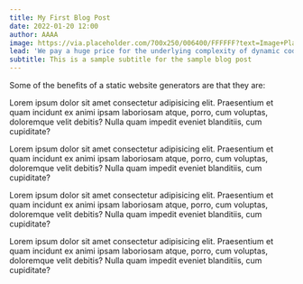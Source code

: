 ```yaml
---
title: My First Blog Post
date: 2022-01-20 12:00
author: AAAA
image: https://via.placeholder.com/700x250/006400/FFFFFF?text=Image+Placeholder
lead: 'We pay a huge price for the underlying complexity of dynamic code running on a server for every request - a price we could avoid paying entirely when this kind of complexity is not needed.'
subtitle: This is a sample subtitle for the sample blog post
---
```


Some of the benefits of a static website generators are that they are:

Lorem ipsum dolor sit amet consectetur adipisicing elit. Praesentium et quam incidunt ex animi ipsam laboriosam atque, porro, cum voluptas, doloremque velit debitis? Nulla quam impedit eveniet blanditiis, cum cupiditate?

Lorem ipsum dolor sit amet consectetur adipisicing elit. Praesentium et quam incidunt ex animi ipsam laboriosam atque, porro, cum voluptas, doloremque velit debitis? Nulla quam impedit eveniet blanditiis, cum cupiditate?

Lorem ipsum dolor sit amet consectetur adipisicing elit. Praesentium et quam incidunt ex animi ipsam laboriosam atque, porro, cum voluptas, doloremque velit debitis? Nulla quam impedit eveniet blanditiis, cum cupiditate?

Lorem ipsum dolor sit amet consectetur adipisicing elit. Praesentium et quam incidunt ex animi ipsam laboriosam atque, porro, cum voluptas, doloremque velit debitis? Nulla quam impedit eveniet blanditiis, cum cupiditate?
